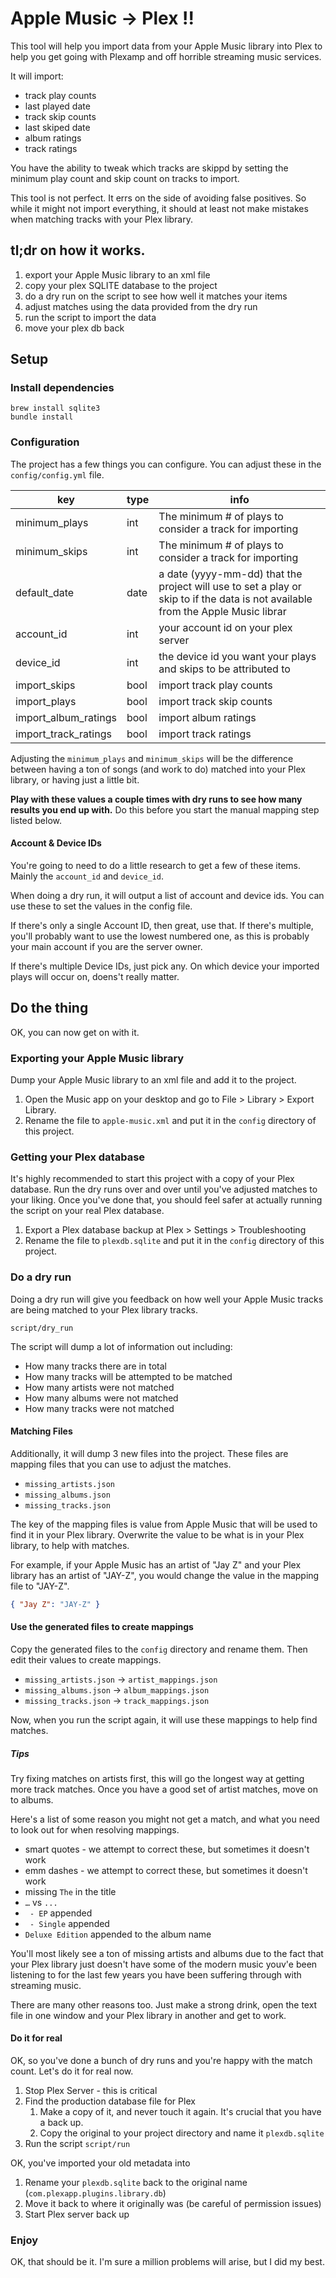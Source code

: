 # Apple Music -> Plex !!

This tool will help you import data from your Apple Music library into Plex to help you get going with Plexamp and off horrible streaming music services.

It will import:

- track play counts
- last played date
- track skip counts
- last skiped date
- album ratings
- track ratings

You have the ability to tweak which tracks are skippd by setting the minimum play count and skip count on tracks to import.

This tool is not perfect. It errs on the side of avoiding false positives. So while it might not import everything, it should at least not make mistakes when matching tracks with your Plex library.

## tl;dr on how it works.

1. export your Apple Music library to an xml file
1. copy your plex SQLITE database to the project
1. do a dry run on the script to see how well it matches your items
1. adjust matches using the data provided from the dry run
1. run the script to import the data
1. move your plex db back

## Setup

### Install dependencies

    brew install sqlite3
    bundle install

### Configuration

The project has a few things you can configure. You can adjust these in the `config/config.yml` file.

| key                  | type | info                                                                                                                            |
| -------------------- | ---- | ------------------------------------------------------------------------------------------------------------------------------- |
| minimum_plays        | int  | The minimum # of plays to consider a track for importing                                                                        |
| minimum_skips        | int  | The minimum # of plays to consider a track for importing                                                                        |
| default_date         | date | a date (yyyy-mm-dd) that the project will use to set a play or skip to if the data is not available from the Apple Music librar |
| account_id           | int  | your account id on your plex server                                                                                             |
| device_id            | int  | the device id you want your plays and skips to be attributed to                                                                 |
| import_skips         | bool | import track play counts                                                                                                        |
| import_plays         | bool | import track skip counts                                                                                                        |
| import_album_ratings | bool | import album ratings                                                                                                            |
| import_track_ratings | bool | import track ratings                                                                                                            |

Adjusting the `minimum_plays` and `minimum_skips` will be the difference between having a ton of songs (and work to do) matched into your Plex library, or having just a little bit.

**Play with these values a couple times with dry runs to see how many results you end up with.** Do this before you start the manual mapping step listed below.

#### Account & Device IDs

You're going to need to do a little research to get a few of these items. Mainly the `account_id` and `device_id`.

When doing a dry run, it will output a list of account and device ids. You can use these to set the values in the config file.

If there's only a single Account ID, then great, use that. If there's multiple, you'll probably want to use the lowest numbered one, as this is probably your main account if you are the server owner.

If there's multiple Device IDs, just pick any. On which device your imported plays will occur on, doens't really matter.

## Do the thing

OK, you can now get on with it.

### Exporting your Apple Music library

Dump your Apple Music library to an xml file and add it to the project.

1. Open the Music app on your desktop and go to File > Library > Export Library.
2. Rename the file to `apple-music.xml` and put it in the `config` directory of this project.

### Getting your Plex database

It's highly recommended to start this project with a copy of your Plex database. Run the dry runs over and over until you've adjusted matches to your liking. Once you've done that, you should feel safer at actually running the script on your real Plex database.

1. Export a Plex database backup at Plex > Settings > Troubleshooting
2. Rename the file to `plexdb.sqlite` and put it in the `config` directory of this project.

### Do a dry run

Doing a dry run will give you feedback on how well your Apple Music tracks are being matched to your Plex library tracks.

    script/dry_run

The script will dump a lot of information out including:

- How many tracks there are in total
- How many tracks will be attempted to be matched
- How many artists were not matched
- How many albums were not matched
- How many tracks were not matched

#### Matching Files

Additionally, it will dump 3 new files into the project. These files are mapping files that you can use to adjust the matches.

- `missing_artists.json`
- `missing_albums.json`
- `missing_tracks.json`

The key of the mapping files is value from Apple Music that will be used to find it in your Plex library. Overwrite the value to be what is in your Plex library, to help with matches.

For example, if your Apple Music has an artist of "Jay Z" and your Plex library has an artist of "JAY-Z", you would change the value in the mapping file to "JAY-Z".

```json
{ "Jay Z": "JAY-Z" }
```

#### Use the generated files to create mappings

Copy the generated files to the `config` directory and rename them. Then edit their values to create mappings.

- `missing_artists.json` -> `artist_mappings.json`
- `missing_albums.json` -> `album_mappings.json`
- `missing_tracks.json` -> `track_mappings.json`

Now, when you run the script again, it will use these mappings to help find matches.

##### Tips

Try fixing matches on artists first, this will go the longest way at getting more track matches. Once you have a good set of artist matches, move on to albums.

Here's a list of some reason you might not get a match, and what you need to look out for when resolving mappings.

- smart quotes - we attempt to correct these, but sometimes it doesn't work
- emm dashes - we attempt to correct these, but sometimes it doesn't work
- missing `The` in the title
- `…` vs `...`
- ` - EP` appended
- ` - Single` appended
- `Deluxe Edition` appended to the album name

You'll most likely see a ton of missing artists and albums due to the fact that your Plex library just doesn't have some of the modern music youv'e been listening to for the last few years you have been suffering through with streaming music.

There are many other reasons too. Just make a strong drink, open the text file in one window and your Plex library in another and get to work.

#### Do it for real

OK, so you've done a bunch of dry runs and you're happy with the match count. Let's do it for real now.

1. Stop Plex Server - this is critical
1. Find the production database file for Plex
   1. Make a copy of it, and never touch it again. It's crucial that you have a back up.
   1. Copy the original to your project directory and name it `plexdb.sqlite`
1. Run the script `script/run`

OK, you've imported your old metadata into

1. Rename your `plexdb.sqlite` back to the original name (`com.plexapp.plugins.library.db`)
1. Move it back to where it originally was (be careful of permission issues)
1. Start Plex server back up

### Enjoy

OK, that should be it. I'm sure a million problems will arise, but I did my best.
